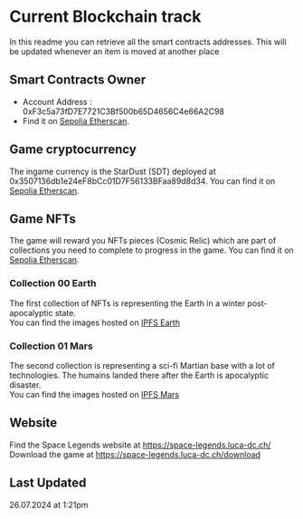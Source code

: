 # Current Blockchain track
In this readme you can retrieve all the smart contracts addresses. This will be updated whenever an item is moved at another place

## Smart Contracts Owner
- Account Address : 0xF3c5a73fD7E7721C3Bf500b65D4656C4e66A2C98
- Find it on [Sepolia Etherscan](https://sepolia.etherscan.io/address/0xF3c5a73fD7E7721C3Bf500b65D4656C4e66A2C98). 

## Game cryptocurrency
The ingame currency is the StarDust (SDT) deployed at 0x3507136db1e24eF8bCc01D7F56133BFaa89d8d34. You can find it on [Sepolia Etherscan](https://sepolia.etherscan.io/token/0x3507136db1e24eF8bCc01D7F56133BFaa89d8d34).

## Game NFTs
The game will reward you NFTs pieces (Cosmic Relic) which are part of collections you need to complete to progress in the game. You can find it on [Sepolia Etherscan](https://sepolia.etherscan.io/token/0x4cbcbb04878f75cbd0f0cd9e10613480f2b48aec).

### Collection 00 Earth
The first collection of NFTs is representing the Earth in a winter post-apocalyptic state. \
You can find the images hosted on [IPFS Earth](https://bafybeieqjm2qvgzqpetzeucpkdk7rmhokp3sgglzyvxh2igrwshkjzxqwe.ipfs.w3s.link/)

### Collection 01 Mars
The second collection is representing a sci-fi Martian base with a lot of technologies. The humains landed there after the Earth is apocalyptic disaster. \
You can find the images hosted on [IPFS Mars](https://bafybeifku5g36btmudmnsmrgyranj2dljz2ydwkywi3pwzquzkfvekgsh4.ipfs.w3s.link/)

## Website
Find the Space Legends website at https://space-legends.luca-dc.ch/
Download the game at https://space-legends.luca-dc.ch/download

## Last Updated
26.07.2024 at 1:21pm